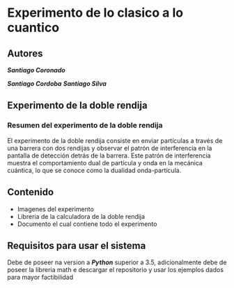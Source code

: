 # Experimento de lo clasico a lo cuantico

## Autores

***Santiago Coronado***

***Santiago Cordoba***
***Santiago Silva***

## Experimento de la doble rendija

### Resumen del experimento de la doble rendija

El experimento de la doble rendija consiste en enviar partículas a través de una barrera con 
dos rendijas y observar el patrón de interferencia en la pantalla de detección detrás de la barrera. 
Este patrón de interferencia muestra el comportamiento dual de partícula y onda en la mecánica cuántica, 
lo que se conoce como la dualidad onda-partícula.

## Contenido

- Imagenes del experimento
- Libreria de la calculadora de la doble rendija
- Documento el cual contiene todo el experimento


## Requisitos para usar el sistema

Debe de poseer na version a ***Python*** superior a 3.5, adicionalmente debe de poseer la libreria math e descargar el repositorio y usar los ejemplos dados para mayor factibilidad
